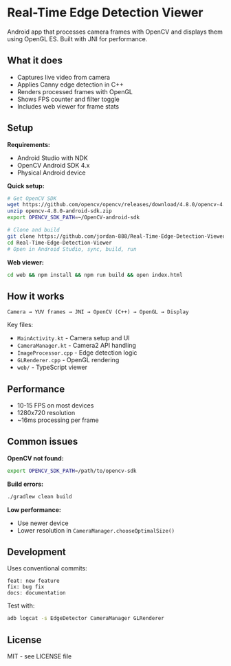 # Real-Time Edge Detection Viewer

Android app that processes camera frames with OpenCV and displays them using OpenGL ES. Built with JNI for performance.

## What it does

- Captures live video from camera
- Applies Canny edge detection in C++
- Renders processed frames with OpenGL
- Shows FPS counter and filter toggle
- Includes web viewer for frame stats

## Setup

**Requirements:**
- Android Studio with NDK
- OpenCV Android SDK 4.x
- Physical Android device

**Quick setup:**
```bash
# Get OpenCV SDK
wget https://github.com/opencv/opencv/releases/download/4.8.0/opencv-4.8.0-android-sdk.zip
unzip opencv-4.8.0-android-sdk.zip
export OPENCV_SDK_PATH=~/OpenCV-android-sdk

# Clone and build
git clone https://github.com/jordan-888/Real-Time-Edge-Detection-Viewer.git
cd Real-Time-Edge-Detection-Viewer
# Open in Android Studio, sync, build, run
```

**Web viewer:**
```bash
cd web && npm install && npm run build && open index.html
```

## How it works

```
Camera → YUV frames → JNI → OpenCV (C++) → OpenGL → Display
```

Key files:
- `MainActivity.kt` - Camera setup and UI
- `CameraManager.kt` - Camera2 API handling
- `ImageProcessor.cpp` - Edge detection logic
- `GLRenderer.cpp` - OpenGL rendering
- `web/` - TypeScript viewer

## Performance

- 10-15 FPS on most devices
- 1280x720 resolution
- ~16ms processing per frame

## Common issues

**OpenCV not found:**
```bash
export OPENCV_SDK_PATH=/path/to/opencv-sdk
```

**Build errors:**
```bash
./gradlew clean build
```

**Low performance:**
- Use newer device
- Lower resolution in `CameraManager.chooseOptimalSize()`

## Development

Uses conventional commits:
```
feat: new feature
fix: bug fix  
docs: documentation
```

Test with:
```bash
adb logcat -s EdgeDetector CameraManager GLRenderer
```

## License

MIT - see LICENSE file
